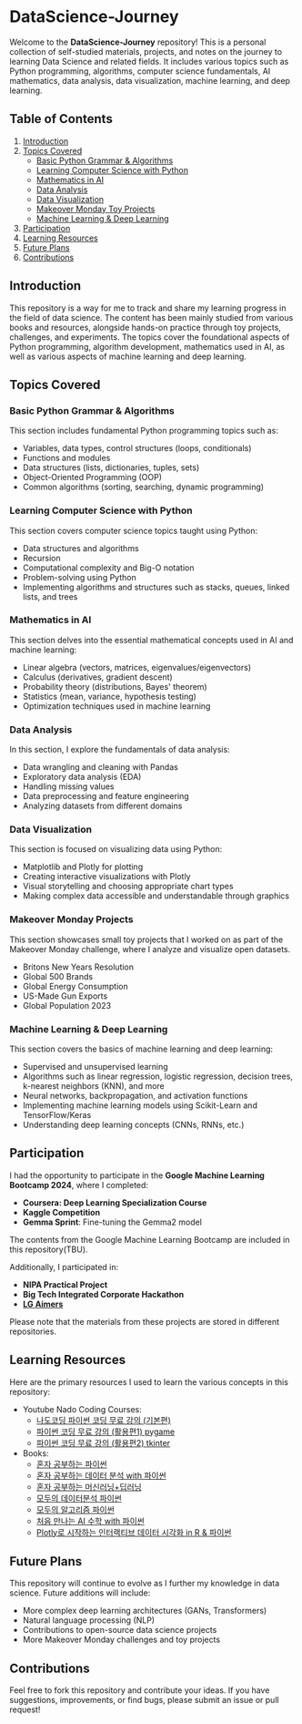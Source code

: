 # DataScience-Journey

Welcome to the **DataScience-Journey** repository! This is a personal collection of self-studied materials, projects, and notes on the journey to learning Data Science and related fields. It includes various topics such as Python programming, algorithms, computer science fundamentals, AI mathematics, data analysis, data visualization, machine learning, and deep learning.

## Table of Contents

1. [Introduction](#introduction)
2. [Topics Covered](#topics-covered)
   - [Basic Python Grammar & Algorithms](#basic-python-grammar--algorithms)
   - [Learning Computer Science with Python](#learning-computer-science-with-python)
   - [Mathematics in AI](#mathematics-in-ai)
   - [Data Analysis](#data-analysis)
   - [Data Visualization](#data-visualization)
   - [Makeover Monday Toy Projects](#makeover-monday-toy-projects)
   - [Machine Learning & Deep Learning](#machine-learning--deep-learning)
3. [Participation](#participation)
4. [Learning Resources](#learning-resources)
5. [Future Plans](#future-plans)
6. [Contributions](#contributions)

## Introduction

This repository is a way for me to track and share my learning progress in the field of data science. The content has been mainly studied from various books and resources, alongside hands-on practice through toy projects, challenges, and experiments. The topics cover the foundational aspects of Python programming, algorithm development, mathematics used in AI, as well as various aspects of machine learning and deep learning.

## Topics Covered

### Basic Python Grammar & Algorithms
This section includes fundamental Python programming topics such as:
- Variables, data types, control structures (loops, conditionals)
- Functions and modules
- Data structures (lists, dictionaries, tuples, sets)
- Object-Oriented Programming (OOP)
- Common algorithms (sorting, searching, dynamic programming)

### Learning Computer Science with Python
This section covers computer science topics taught using Python:
- Data structures and algorithms
- Recursion
- Computational complexity and Big-O notation
- Problem-solving using Python
- Implementing algorithms and structures such as stacks, queues, linked lists, and trees

### Mathematics in AI
This section delves into the essential mathematical concepts used in AI and machine learning:
- Linear algebra (vectors, matrices, eigenvalues/eigenvectors)
- Calculus (derivatives, gradient descent)
- Probability theory (distributions, Bayes' theorem)
- Statistics (mean, variance, hypothesis testing)
- Optimization techniques used in machine learning

### Data Analysis
In this section, I explore the fundamentals of data analysis:
- Data wrangling and cleaning with Pandas
- Exploratory data analysis (EDA)
- Handling missing values
- Data preprocessing and feature engineering
- Analyzing datasets from different domains

### Data Visualization
This section is focused on visualizing data using Python:
- Matplotlib and Plotly for plotting
- Creating interactive visualizations with Plotly
- Visual storytelling and choosing appropriate chart types
- Making complex data accessible and understandable through graphics

### Makeover Monday Projects
This section showcases small toy projects that I worked on as part of the Makeover Monday challenge, where I analyze and visualize open datasets.
- Britons New Years Resolution
- Global 500 Brands
- Global Energy Consumption
- US-Made Gun Exports
- Global Population 2023

### Machine Learning & Deep Learning
This section covers the basics of machine learning and deep learning:
- Supervised and unsupervised learning
- Algorithms such as linear regression, logistic regression, decision trees, k-nearest neighbors (KNN), and more
- Neural networks, backpropagation, and activation functions
- Implementing machine learning models using Scikit-Learn and TensorFlow/Keras
- Understanding deep learning concepts (CNNs, RNNs, etc.)

## Participation

I had the opportunity to participate in the **Google Machine Learning Bootcamp 2024**, where I completed:

- **Coursera: Deep Learning Specialization Course**
- **Kaggle Competition**
- **Gemma Sprint**: Fine-tuning the Gemma2 model

The contents from the Google Machine Learning Bootcamp are included in this repository(TBU). 

Additionally, I participated in:

- **NIPA Practical Project** <!-- link to NIPA -->
- **Big Tech Integrated Corporate Hackathon** <!-- link to DNA-->
- [**LG Aimers**](https://github.com/tomato-data/LG-Aimers-Hackathon)

Please note that the materials from these projects are stored in different repositories.


<!--
프로젝트 관련 메모가 생기면 추가할 것
## Project Details

- **Datasets Used**: [List of key datasets you’ve worked with, e.g., Kaggle datasets, UCI datasets, etc.]
- **Libraries/Tools**: [Mention Python libraries and tools used like Pandas, Matplotlib, Scikit-Learn, TensorFlow, Keras, etc.]
- **Key Projects**: [Brief description of any major projects within the repository with links to project directories]
-->

## Learning Resources

Here are the primary resources I used to learn the various concepts in this repository:
- Youtube Nado Coding Courses: 
    - [나도코딩 파이썬 코딩 무료 강의 (기본편)](https://www.youtube.com/watch?v=kWiCuklohdY)
    - [파이썬 코딩 무료 강의 (활용편1) pygame](https://youtu.be/Dkx8Pl6QKW0?si=7mTPs5I2MsV-psAe)
    - [파이썬 코딩 무료 강의 (활용편2) tkinter](https://youtu.be/bKPIcoou9N8?si=7yvW83sXIXK3U9H3)
    <!-- tbu -->
- Books:
    - [혼자 공부하는 파이썬](https://m.yes24.com/Goods/Detail/109625396)
    - [혼자 공부하는 데이터 분석 with 파이썬](https://m.yes24.com/Goods/Detail/116253011)
    - [혼자 공부하는 머신러닝+딥러닝](https://m.yes24.com/Goods/Detail/96024871)
    - [모두의 데이터분석 파이썬](https://m.yes24.com/Goods/Detail/72227684)
    - [모두의 알고리즘 파이썬](https://m.yes24.com/Goods/Detail/40443936)
    - [처음 만나는 AI 수학 with 파이썬](https://m.yes24.com/Goods/Detail/96805069)
    - [Plotly로 시작하는 인터랙티브 데이터 시각화 in R & 파이썬](https://m.yes24.com/Goods/Detail/123706075)
    <!-- tbu -->

## Future Plans

This repository will continue to evolve as I further my knowledge in data science. Future additions will include:
- More complex deep learning architectures (GANs, Transformers)
- Natural language processing (NLP)
- Contributions to open-source data science projects
- More Makeover Monday challenges and toy projects

## Contributions

Feel free to fork this repository and contribute your ideas. If you have suggestions, improvements, or find bugs, please submit an issue or pull request!

